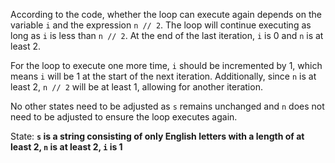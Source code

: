 According to the code, whether the loop can execute again depends on the variable `i` and the expression `n // 2`. The loop will continue executing as long as `i` is less than `n // 2`. At the end of the last iteration, `i` is 0 and `n` is at least 2. 

For the loop to execute one more time, `i` should be incremented by 1, which means `i` will be 1 at the start of the next iteration. Additionally, since `n` is at least 2, `n // 2` will be at least 1, allowing for another iteration.

No other states need to be adjusted as `s` remains unchanged and `n` does not need to be adjusted to ensure the loop executes again.

State: **`s` is a string consisting of only English letters with a length of at least 2, `n` is at least 2, `i` is 1**